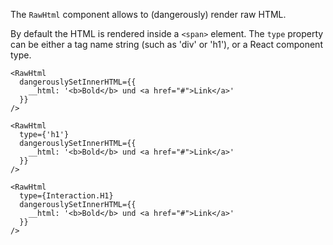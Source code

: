The `RawHtml` component allows to (dangerously) render raw HTML.

By default the HTML is rendered inside a `<span>` element. The `type` property can be either a tag name string (such as 'div' or 'h1'), or a React component type.

```react|span-6
<RawHtml
  dangerouslySetInnerHTML={{
    __html: '<b>Bold</b> und <a href="#">Link</a>'
  }}
/>
```

```react|span-6
<RawHtml
  type={'h1'}
  dangerouslySetInnerHTML={{
    __html: '<b>Bold</b> und <a href="#">Link</a>'
  }}
/>
```

```react|span-6
<RawHtml
  type={Interaction.H1}
  dangerouslySetInnerHTML={{
    __html: '<b>Bold</b> und <a href="#">Link</a>'
  }}
/>
```

